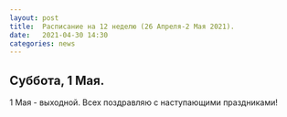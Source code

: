 ```yaml
---
layout: post
title:  Расписание на 12 неделю (26 Апреля-2 Мая 2021).
date:   2021-04-30 14:30
categories: news
---
```


## Суббота, 1 Мая.

1 Мая - выходной. Всех поздравляю с наступающими праздниками!
